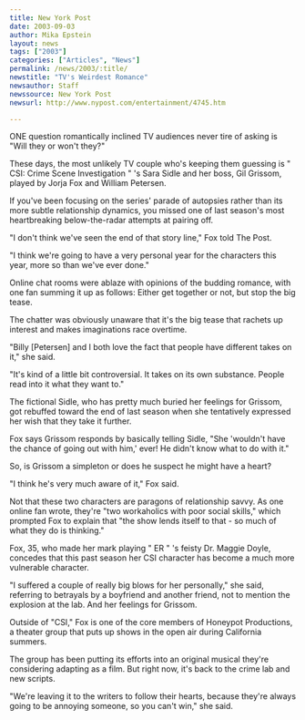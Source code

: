 ```yaml
---
title: New York Post
date: 2003-09-03
author: Mika Epstein
layout: news
tags: ["2003"]
categories: ["Articles", "News"]
permalink: /news/2003/:title/
newstitle: "TV's Weirdest Romance"
newsauthor: Staff  
newssource: New York Post  
newsurl: http://www.nypost.com/entertainment/4745.htm  

---
```


ONE question romantically inclined TV audiences never tire of asking is "Will they or won't they?"

These days, the most unlikely TV couple who's keeping them guessing is " CSI: Crime Scene Investigation " 's Sara Sidle and her boss, Gil Grissom, played by Jorja Fox and William Petersen. 

If you've been focusing on the series' parade of autopsies rather than its more subtle relationship dynamics, you missed one of last season's most heartbreaking below-the-radar attempts at pairing off. 

"I don't think we've seen the end of that story line," Fox told The Post. 

"I think we're going to have a very personal year for the characters this year, more so than we've ever done." 

Online chat rooms were ablaze with opinions of the budding romance, with one fan summing it up as follows: Either get together or not, but stop the big tease. 

The chatter was obviously unaware that it's the big tease that rachets up interest and makes imaginations race overtime. 

"Billy [Petersen] and I both love the fact that people have different takes on it," she said. 

"It's kind of a little bit controversial. It takes on its own substance. People read into it what they want to." 

The fictional Sidle, who has pretty much buried her feelings for Grissom, got rebuffed toward the end of last season when she tentatively expressed her wish that they take it further. 

Fox says Grissom responds by basically telling Sidle, "She 'wouldn't have the chance of going out with him,' ever! He didn't know what to do with it." 

So, is Grissom a simpleton or does he suspect he might have a heart? 

"I think he's very much aware of it," Fox said. 

Not that these two characters are paragons of relationship savvy. As one online fan wrote, they're "two workaholics with poor social skills," which prompted Fox to explain that "the show lends itself to that - so much of what they do is thinking." 

Fox, 35, who made her mark playing " ER " 's feisty Dr. Maggie Doyle, concedes that this past season her CSI character has become a much more vulnerable character. 

"I suffered a couple of really big blows for her personally," she said, referring to betrayals by a boyfriend and another friend, not to mention the explosion at the lab. And her feelings for Grissom. 

Outside of "CSI," Fox is one of the core members of Honeypot Productions, a theater group that puts up shows in the open air during California summers. 

The group has been putting its efforts into an original musical they're considering adapting as a film. But right now, it's back to the crime lab and new scripts. 

"We're leaving it to the writers to follow their hearts, because they're always going to be annoying someone, so you can't win," she said.

